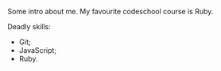 Some intro about me.
My favourite codeschool course is Ruby.

Deadly skills:
* Git;
* JavaScript;
* Ruby.